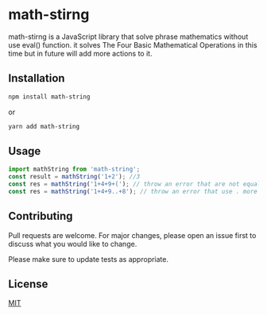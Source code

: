 # math-stirng

math-stirng is a JavaScript library that solve phrase mathematics without use eval() function.
it solves The Four Basic Mathematical Operations in this time but in future will add more actions to it.

## Installation

```bash
npm install math-string
```

or

```bash
yarn add math-string
```

## Usage

```JavaScript
import mathString from 'math-string';
const result = mathString('1+2'); //3
const res = mathString('1+4+9+('); // throw an error that are not equal number of opening and closing parentheses
const res = mathString('1+4+9..+8'); // throw an error that use . more than onec in same place
```

## Contributing

Pull requests are welcome. For major changes, please open an issue first to discuss what you would like to change.

Please make sure to update tests as appropriate.

## License

[MIT](https://choosealicense.com/licenses/mit/)
